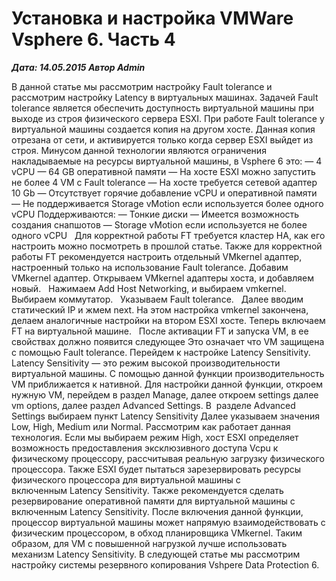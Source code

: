 # Установка и настройка VMWare Vsphere 6. Часть 4                	  
***Дата: 14.05.2015 Автор Admin***

В данной статье мы рассмотрим настройку Fault tolerance и рассмотрим настройку Latency в виртуальных машинах.
Задачей Fault tolerance является обеспечить доступность виртуальной машины при выходе из строя физического сервера ESXI.
При работе Fault tolerance у виртуальной машины создается копия на другом хосте. Данная копия отрезана от сети, и активируется только когда сервер ESXI выйдет из строя.
Минусом данной технологии являются ограничения накладываемые на ресурсы виртуальной машины, в Vsphere 6 это:
&#8212; 4 vCPU
&#8212; 64 GB оперативной памяти
&#8212; На хосте ESXI можно запустить не более 4 VM с Fault tolerance
&#8212; На хосте требуется сетевой адаптер 10 Gb
&#8212; Отсутствует горячие добавление vCPU и оперативной памяти
&#8212; Не поддерживается Storage vMotion если используется более одного vCPU
Поддерживаются:
&#8212; Тонкие диски
&#8212; Имеется возможность создания снапшотов
&#8212; Storage vMotion если используется не более одного vCPU
&nbsp;
Для корректной работы FT требуется кластер HA, как его настроить можно посмотреть в прошлой статье.
Также для корректной работы FT рекомендуется настроить отдельный VMkernel адаптер, настроенный только на использование Fault tolerance.
Добавим VMkernel адаптер.
Открываем VMkernel адаптеры хоста, и добавляем новый.
&nbsp;
Нажимаем Add Host Networking, и выбираем vmkernel.
&nbsp;
Выбираем коммутатор.
&nbsp;
Указываем Fault tolerance.
&nbsp;
Далее вводим статический IP и жмем next. На этом настройка vmkernel закончена, делаем аналогичные настройки на втором ESXI хосте.
Теперь включаем FT на виртуальной машине.
&nbsp;
После активации FT и запуска VM, в ее свойствах должно появится следующее
Это означает что VM защищена с помощью Fault tolerance.
Перейдем к настройке Latency Sensitivity.
Latency Sensitivity &#8212; это режим высокой производительности виртуальной машины.
С помощью данной функции производительность VM приближается к нативной.
Для настройки данной функции, откроем нужную VM, перейдем в раздел Manage, далее откроем settings далее vm options, далее раздел Advanced Settings.
В  разделе Advanced Settings выбираем пункт Latency Sensitivity
Далее указываем значения Low, High, Medium или Normal.
Рассмотрим как работает данная технология.
Если мы выбираем режим High, хост ESXI определяет возможность предоставления эксклюзивного доступа Vcpu к физическому процессору, рассчитывая реальную загрузку физического процессора.
Также ESXI будет пытаться зарезервировать ресурсы физического процессора для виртуальной машины с включенным Latency Sensitivity.
Также рекомендуется сделать резервирование оперативной памяти для виртуальной машины с включенным Latency Sensitivity.
После включения данной функции, процессор виртуальной машины может напрямую взаимодействовать с физическим процессором, в обход планировщика VMkernel.
Таким образом, для VM с повышенной нагрузкой лучше использовать механизм Latency Sensitivity.
В следующей статье мы рассмотрим настройку системы резервного копирования Vshpere Data Protection 6.
&nbsp;
